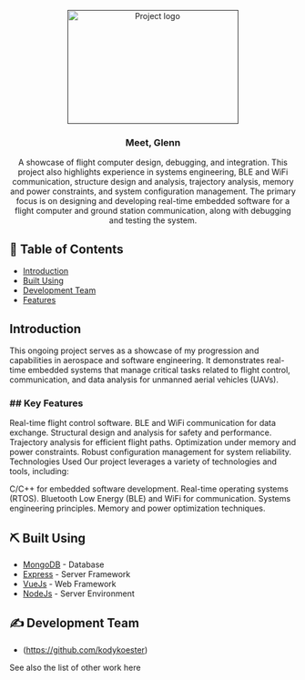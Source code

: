 <p align="center">
  <a href="" rel="noopener">
 <img width=300px height=200px src="" alt="Project logo"></a>
</p>

<h3 align="center">Meet, Glenn</h3>

<div align="center">
<a name = "about"></a>
A showcase of flight computer design, debugging, and integration. This project also highlights experience in systems engineering, BLE and WiFi communication, structure design and analysis, trajectory analysis, memory and power constraints, and system configuration management. The primary focus is on designing and developing real-time embedded software for a flight computer and ground station communication, along with debugging and testing the system.
</div>

## 📝 Table of Contents
- [Introduction](#introduction)
- [Built Using](#built_using)
- [Development Team](#designer)
- [Features](#features)



## Introduction <a name = "introduction"></a>
This ongoing project serves as a showcase of my progression and capabilities in aerospace and software engineering. It demonstrates real-time embedded systems that manage critical tasks related to flight control, communication, and data analysis for unmanned aerial vehicles (UAVs).

<h3>## Key Features <a name = "features"></a></h3>
Real-time flight control software.
BLE and WiFi communication for data exchange.
Structural design and analysis for safety and performance.
Trajectory analysis for efficient flight paths.
Optimization under memory and power constraints.
Robust configuration management for system reliability.
Technologies Used
Our project leverages a variety of technologies and tools, including:

C/C++ for embedded software development.
Real-time operating systems (RTOS).
Bluetooth Low Energy (BLE) and WiFi for communication.
Systems engineering principles.
Memory and power optimization techniques.

## ⛏️ Built Using <a name = "built_using"></a>
- [MongoDB](https://www.mongodb.com/) - Database
- [Express](https://expressjs.com/) - Server Framework
- [VueJs](https://vuejs.org/) - Web Framework
- [NodeJs](https://nodejs.org/en/) - Server Environment

## ✍️ Development Team <a name = "designer"></a>
- (https://github.com/kodykoester)

See also the list of other work here

